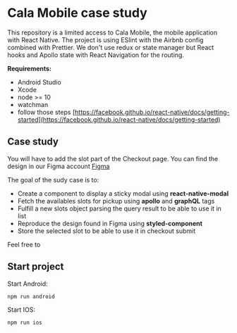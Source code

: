 # Cala Mobile case study

This repository is a limited access to Cala Mobile, the mobile application with React Native. The project is using ESlint with the Airbnb config combined with Prettier. We don't use redux or state manager but React hooks and Apollo state with React Navigation for the routing.

**Requirements:**

- Android Studio
- Xcode
- node >= 10
- watchman
- follow those steps [https://facebook.github.io/react-native/docs/getting-started](https://facebook.github.io/react-native/docs/getting-started)

## Case study

You will have to add the slot part of the Checkout page. You can find the design in our Figma account [Figma](https://www.figma.com/file/F5JIBuGkuNkBvrvYdU8cmC/Software-case-study?node-id=0%3A1)

The goal of the sudy case is to:
- Create a component to display a sticky modal using **react-native-modal**
- Fetch the availables slots for pickup using **apollo** and **graphQL** tags
- Fulfill a new slots object parsing the query result to be able to use it in list
- Reproduce the design found in Figma using **styled-component**
- Store the selected slot to be able to use it in checkout submit

Feel free to 

## Start project

Start Android:

```bash
npm run android
```

Start IOS:

```bash
npm run ios
```
